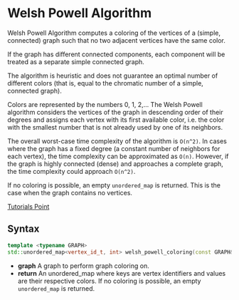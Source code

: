 # Welsh Powell Algorithm

Welsh Powell Algorithm computes a coloring of the vertices of a (simple, connected) graph such that no two adjacent
vertices have the same color.

If the graph has different connected components, each component will be treated as a separate simple connected graph.

The algorithm is heuristic and does not guarantee an optimal number of different colors (that is, equal to the chromatic
number of a simple, connected graph).

Colors are represented by the numbers 0, 1, 2,... The Welsh Powell algorithm considers the vertices of the graph in 
descending order of their degrees and assigns each vertex with its first available color, i.e. the color with the 
smallest number that is not already used by one of its neighbors.

The overall worst-case time complexity of the algorithm is `O(n^2)`. In cases where the graph has a fixed degree (a
constant number of neighbors for each vertex), the time complexity can be approximated as `O(n)`. However, if the graph
is highly connected (dense) and approaches a complete graph, the time complexity could approach `O(n^2)`.

If no coloring is possible, an empty `unordered_map` is returned. This is the case when the graph contains no vertices.

[Tutorials Point](https://www.tutorialspoint.com/welsh-powell-graph-colouring-algorithm)

## Syntax

```cpp
template <typename GRAPH>
std::unordered_map<vertex_id_t, int> welsh_powell_coloring(const GRAPH& graph);
```

- **graph** A graph to perform graph coloring on.
- **return** An unordered_map where keys are vertex identifiers and values are their respective colors. If no coloring
  is possible, an empty `unordered_map` is returned.